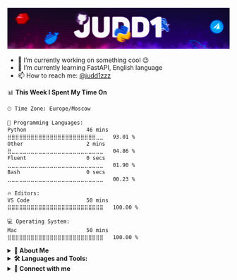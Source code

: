 ![Header](https://github.com/Judd1zzz/Judd1zzz/blob/master/assets/header.jpg)

- 🎁 I’m currently working on something cool 😉
- 🔬 I’m currently learning FastAPI, English language
- 📫 How to reach me: [@judd1zzz](https://t.me/judd1zzz)

<!--START_SECTION:waka-->
📊 **This Week I Spent My Time On** 

```text
🕑︎ Time Zone: Europe/Moscow

💬 Programming Languages: 
Python                   46 mins             ⣿⣿⣿⣿⣿⣿⣿⣿⣿⣿⣿⣿⣿⣿⣿⣿⣿⣿⣿⣿⣿⣿⣿⣀⣀   93.01 % 
Other                    2 mins              ⣿⣀⣀⣀⣀⣀⣀⣀⣀⣀⣀⣀⣀⣀⣀⣀⣀⣀⣀⣀⣀⣀⣀⣀⣀   04.86 % 
Fluent                   0 secs              ⣀⣀⣀⣀⣀⣀⣀⣀⣀⣀⣀⣀⣀⣀⣀⣀⣀⣀⣀⣀⣀⣀⣀⣀⣀   01.90 % 
Bash                     0 secs              ⣀⣀⣀⣀⣀⣀⣀⣀⣀⣀⣀⣀⣀⣀⣀⣀⣀⣀⣀⣀⣀⣀⣀⣀⣀   00.23 % 

🔥 Editors: 
VS Code                  50 mins             ⣿⣿⣿⣿⣿⣿⣿⣿⣿⣿⣿⣿⣿⣿⣿⣿⣿⣿⣿⣿⣿⣿⣿⣿⣿   100.00 % 

💻 Operating System: 
Mac                      50 mins             ⣿⣿⣿⣿⣿⣿⣿⣿⣿⣿⣿⣿⣿⣿⣿⣿⣿⣿⣿⣿⣿⣿⣿⣿⣿   100.00 % 
```


<!--END_SECTION:waka-->

<details>
  <summary><b>📝 About Me</b></summary>
  <br/>

I have been developing in Python for more than four years. At the moment, namely 06/25/2022, I am just finishing school, and I already have my successes in this area.

### 📖 My Programming History

To get to the roots, you need to go back to the very beginning, to elementary school.

- It would seem that at such an early stage, where a person is just beginning to develop and does not particularly understand the concept of what is happening, I already had an accurate understanding of what I want from life. From that moment I started to get interested and try to learn programming, but it was hard for me because of my age.
- From elementary school to the end of secondary school, I studied programming in small steps. During that time, I managed to try myself in different fields. I took on everything I saw. He developed cheats for mobile games, created servers for mobile games and has already started making his first websites. But still, the main problem was not age, but that I did not know what to take on, there was no certainty.
- At some point, I realized that with my knowledge at that time, I would not be able to go far and raise my skills to a completely different level. It was at that moment that I decided to study Python and I will say right away - I did not regret it. And now, approaching the end of school, I have what I was going to from the very beginning. I have a clear understanding of what I specialize in, what I should do, work experience and, of course, knowledge.

### 📈 My progress

I will not focus on the very beginning, but will immediately move on to the best years of my training.

- The most productive years for me were 2021-2022. Over the past year and a half, I have mastered a lot of new technologies.
- I learned how to parse fairly complex dynamic sites, create chatbots with complex and thoughtful logic, both create my own and use ready-made APIs, learned how to work with various DBMS, mastered Django, Redis, Docker and object-oriented programming

At the moment, despite the fact that I am just finishing school, I have a project that can bring afk $1,125-1,875 per month and I consider this my small achievement

</details>

<details>

  <summary><b>🛠️ Languages and Tools:</b></summary>

<p align="center">
<a href="https://www.python.org"><img src="https://img.shields.io/badge/python-3670A0?style=for-the-badge&logo=python&logoColor=ffdd54" alt="Python"></a>
<a href="https://www.djangoproject.com"><img src="https://img.shields.io/badge/django-%23092E20.svg?style=for-the-badge&logo=django&logoColor=white" alt="Django"></a>
<a href="https://redis.io"><img src="https://img.shields.io/badge/redis-%23DD0031.svg?style=for-the-badge&logo=redis&logoColor=white" alt="Redis"></a>
<a href="https://www.docker.com"><img src="https://img.shields.io/badge/docker-%230db7ed.svg?style=for-the-badge&logo=docker&logoColor=white" alt="Docker"></a>
<a href="https://www.postgresql.org"><img src="https://img.shields.io/badge/postgres-%23316192.svg?style=for-the-badge&logo=postgresql&logoColor=white" alt="PostgreSQL"></a>
<a href="https://www.sqlite.org/index.html"><img src="https://img.shields.io/badge/sqlite-%2307405e.svg?style=for-the-badge&logo=sqlite&logoColor=white" alt="SQLite"></a>
<a href="https://github.com/Judd1zzz"><img src="https://img.shields.io/badge/github-%23121011.svg?style=for-the-badge&logo=github&logoColor=white" alt="GitHub"></a>
</p><br>

</details>

<details>
  <summary><b>🔗 Connect with me</b></summary>

[![Telegram](https://img.shields.io/badge/Telegram-36393f.svg?style=for-the-badge&logo=Telegram&labelColor=FFFFFF)](https://t.me/Judd1zzz)

</details>

